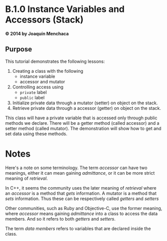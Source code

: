 # B.1.0 Instance Variables and Accessors (Stack)
**© 2014 by Joaquín Menchaca**

## Purpose

This tutorial demonstrates the following lessons:

 1. Creating a class with the following
    * instance variable
    * accessor and mutator
 2. Controlling access using
    * `private` label
    * `public` label
 3. Initialize private data through a mutator (setter) on object on the stack.
 4. Retrieve private data through a accessor (getter) on object on the stack.

This class will have a private variable that is accessed only through public methods we declare.  There will be a getter method (called accessor) and a setter method (called mutator).  The demonstration will show how to get and set data using these methods.

# Notes

Here's a note on some terminology. The term *accessor* can have two meanings, either it can mean gaining *admittance*, or it can be more strict meaning of *retrieval*.

In C++, it seems the community uses the later meaning of *retrieval* where an *accessor* is a method that *gets* information.  A mutator is a method that *sets* information.  Thus these can be respectively called *getters* and *setters*

Other communities, such as Ruby and Objective-C, use the former meaning, where *accessor* means gaining *admittance* into a class to access the data members.  And so it refers to both *getters* and *setters*.

The term *data members* refers to variables that are declared inside the class.
